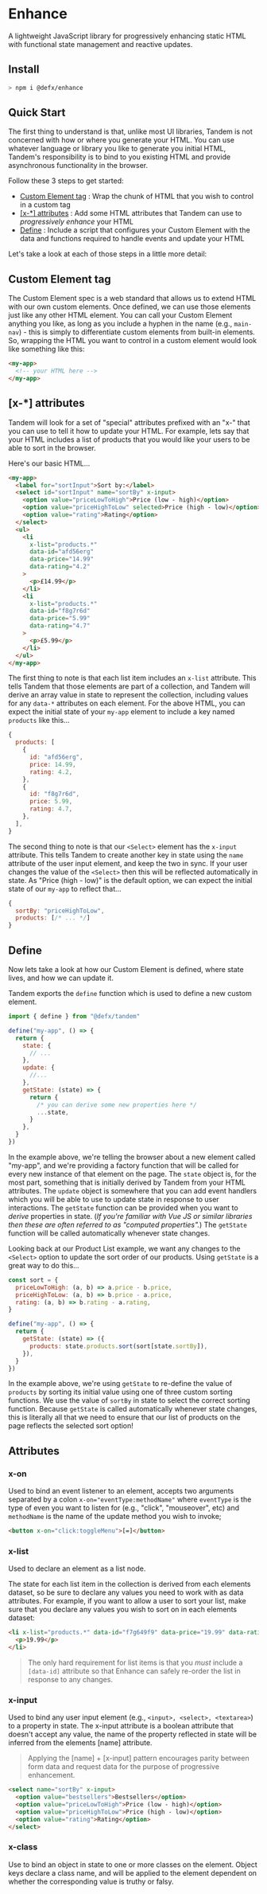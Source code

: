 # Enhance

A lightweight JavaScript library for progressively enhancing static HTML with functional state management and reactive updates.

## Install

```sh
> npm i @defx/enhance
```

## Quick Start

The first thing to understand is that, unlike most UI libraries, Tandem is not concerned with how or where you generate your HTML. You can use whatever language or library you like to generate you initial HTML, Tandem's responsibility is to bind to you existing HTML and provide asynchronous functionality in the browser.

Follow these 3 steps to get started:

- [Custom Element tag](#custom-element-tag) : Wrap the chunk of HTML that you wish to control in a custom tag
- [[x-\*] attributes](#x--attributes) : Add some HTML attributes that Tandem can use to _progressively enhance_ your HTML
- [Define](#define) : Include a script that configures your Custom Element with the data and functions required to handle events and update your HTML

Let's take a look at each of those steps in a little more detail:

## Custom Element tag

The Custom Element spec is a web standard that allows us to extend HTML with our own custom elements. Once defined, we can use those elements just like any other HTML element. You can call your Custom Element anything you like, as long as you include a hyphen in the name (e.g., `main-nav`) - this is simply to differentiate custom elements from built-in elements. So, wrapping the HTML you want to control in a custom element would look like something like this:

```html
<my-app>
  <!-- your HTML here -->
</my-app>
```

## \[x-\*\] attributes

Tandem will look for a set of "special" attributes prefixed with an "x-" that you can use to tell it how to update your HTML. For example, lets say that your HTML includes a list of products that you would like your users to be able to sort in the browser.

Here's our basic HTML...

```html
<my-app>
  <label for="sortInput">Sort by:</label>
  <select id="sortInput" name="sortBy" x-input>
    <option value="priceLowToHigh">Price (low - high)</option>
    <option value="priceHighToLow" selected>Price (high - low)</option>
    <option value="rating">Rating</option>
  </select>
  <ul>
    <li
      x-list="products.*"
      data-id="afd56erg"
      data-price="14.99"
      data-rating="4.2"
    >
      <p>£14.99</p>
    </li>
    <li
      x-list="products.*"
      data-id="f8g7r6d"
      data-price="5.99"
      data-rating="4.7"
    >
      <p>£5.99</p>
    </li>
  </ul>
</my-app>
```

The first thing to note is that each list item includes an `x-list` attribute. This tells Tandem that those elements are part of a collection, and Tandem will derive an array value in state to represent the collection, including values for any `data-*` attributes on each element. For the above HTML, you can expect the initial state of your `my-app` element to include a key named `products` like this...

```js
{
  products: [
    {
      id: "afd56erg",
      price: 14.99,
      rating: 4.2,
    },
    {
      id: "f8g7r6d",
      price: 5.99,
      rating: 4.7,
    },
  ],
}
```

The second thing to note is that our `<Select>` element has the `x-input` attribute. This tells Tandem to create another key in state using the `name` attribute of the user input element, and keep the two in sync. If your user changes the value of the `<Select>` then this will be reflected automatically in state. As "Price (high - low)" is the default option, we can expect the initial state of our `my-app` to reflect that...

```js
{
  sortBy: "priceHighToLow",
  products: [/* ... */]
}
```

## Define

Now lets take a look at how our Custom Element is defined, where state lives, and how we can update it.

Tandem exports the `define` function which is used to define a new custom element.

```js
import { define } from "@defx/tandem"

define("my-app", () => {
  return {
    state: {
      // ...
    },
    update: {
      //...
    },
    getState: (state) => {
      return {
        /* you can derive some new properties here */
        ...state,
      }
    },
  }
})
```

In the example above, we're telling the browser about a new element called "my-app", and we're providing a factory function that will be called for every new instance of that element on the page. The `state` object is, for the most part, something that is initially derived by Tandem from your HTML attributes. The `update` object is somewhere that you can add event handlers which you will be able to use to update state in response to user interactions. The `getState` function can be provided when you want to _derive_ properties in state. (_If you're familiar with Vue JS or similar libraries then these are often referred to as "computed properties"._)
The `getState` function will be called automatically whenever state changes.

Looking back at our Product List example, we want any changes to the `<Select>` option to update the sort order of our products. Using `getState` is a great way to do this...

```js
const sort = {
  priceLowToHigh: (a, b) => a.price - b.price,
  priceHighToLow: (a, b) => b.price - a.price,
  rating: (a, b) => b.rating - a.rating,
}

define("my-app", () => {
  return {
    getState: (state) => ({
      products: state.products.sort(sort[state.sortBy]),
    }),
  }
})
```

In the example above, we're using `getState` to re-define the value of `products` by sorting its initial value using one of three custom sorting functions. We use the value of `sortBy` in state to select the correct sorting function. Because `getState` is called automatically whenever state changes, this is literally all that we need to ensure that our list of products on the page reflects the selected sort option!

## Attributes

### x-on

Used to bind an event listener to an element, accepts two arguments separated by a colon `x-on="eventType:methodName"` where `eventType` is the type of even you want to listen for (e.g., "click", "mouseover", etc) and `methodName` is the name of the update method you wish to invoke;

```html
<button x-on="click:toggleMenu">[=]</button>
```

### x-list

Used to declare an element as a list node.

The state for each list item in the collection is derived from each elements dataset, so be sure to declare any values you need to work with as data attributes. For example, if you want to allow a user to sort your list, make sure that you declare any values you wish to sort on in each elements dataset:

```html
<li x-list="products.*" data-id="f7g649f9" data-price="19.99" data-rating="4.2">
  <p>19.99</p>
</li>
```

> The only hard requirement for list items is that you _must_ include a `[data-id]` attribute so that Enhance can safely re-order the list in response to any changes.

### x-input

Used to bind any user input element (e.g., `<input>, <select>, <textarea>`) to a property in state. The x-input attribute is a boolean attribute that doesn't accept any value, the name of the property reflected in state will be inferred from the elements [name] attribute.

> Applying the [name] + [x-input] pattern encourages parity between form data and request data for the purpose of progressive enhancement.

```html
<select name="sortBy" x-input>
  <option value="bestsellers">Bestsellers</option>
  <option value="priceLowToHigh">Price (low - high)</option>
  <option value="priceHighToLow">Price (high - low)</option>
  <option value="rating">Rating</option>
</select>
```

### x-class

Use to bind an object in state to one or more classes on the element. Object keys declare a class name, and will be applied to the element dependent on whether the corresponding value is truthy or falsy.
